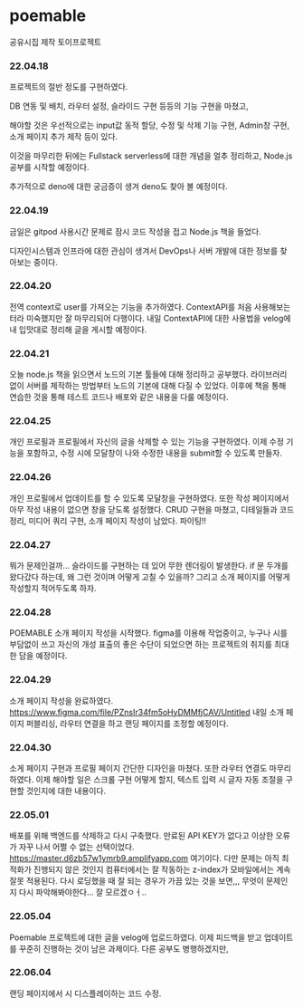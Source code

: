 # poemable
공유시집 제작 토이프로젝트

### 22.04.18

프로젝트의 절반 정도를 구현하였다.

DB 연동 및 배치, 라우터 설정, 슬라이드 구현 등등의 기능 구현을 마쳤고,

해야할 것은 우선적으로는 input값 동적 할당, 수정 및 삭제 기능 구현, Admin창 구현, 소개 페이지 추가 제작 등이 있다.

이것을 마무리한 뒤에는 Fullstack serverless에 대한 개념을 얼추 정리하고, Node.js 공부를 시작할 예정이다.

추가적으로 deno에 대한 궁금증이 생겨 deno도 찾아 볼 예정이다.

### 22.04.19

금일은 gitpod 사용시간 문제로 잠시 코드 작성을 접고
Node.js 책을 들었다.

디자인시스템과 인프라에 대한 관심이 생겨서 DevOps나 서버 개발에 대한 정보를 찾아보는 중이다.

### 22.04.20

전역 context로 user를 가져오는 기능을 추가하였다. ContextAPI를 처음 사용해보는 터라 미숙했지만 잘 마무리되어 다행이다.
내일 ContextAPI에 대한 사용법을 velog에 내 입맛대로 정리해 글을 게시할 예정이다.

### 22.04.21

오늘 node.js 책을 읽으면서 노드의 기본 툴들에 대해 정리하고 공부했다. 라이브러리 없이 서버를 제작하는 방법부터 노드의 기본에 대해
다질 수 있었다. 이후에 책을 통해 연습한 것을 통해 테스트 코드나 배포와 같은 내용을 다룰 예정이다.

### 22.04.25

개인 프로필과 프로필에서 자신의 글을 삭제할 수 있는 기능을 구현하였다. 이제 수정 기능을 포함하고, 수정 시에 모달창이 나와 수정한 내용을 submit할 수 있도록 만들자.

### 22.04.26

개인 프로필에서 업데이트를 할 수 있도록 모달창을 구현하였다. 또한 작성 페이지에서 아무 작성 내용이 없으면 창을 닫도록 설정했다. 
CRUD 구현을 마쳤고, 디테일들과 코드 정리, 미디어 쿼리 구현, 소개 페이지 작성이 남았다.
파이팅!!

### 22.04.27

뭐가 문제인걸까... 슬라이드를 구현하는 데 있어 무한 렌더링이 발생한다. if 문 두개를 왔다갔다 하는데, 왜 그런 것이며 어떻게 고칠 수 있을까?
그리고 소개 페이지를 어떻게 작성할지 적어두도록 하자.

### 22.04.28

POEMABLE 소개 페이지 작성을 시작했다. figma를 이용해 작업중이고, 누구나 시를 부담없이 쓰고 자신의 개성 표출의 좋은 수단이 되었으면 하는 프로젝트의 취지를
최대한 담을 예정이다.

### 22.04.29

소개 페이지 작성을 완료하였다. https://www.figma.com/file/PZnsIr34fm5oHyDMMfjCAV/Untitled
내일 소개 페이지 퍼블리싱, 라우터 연결을 하고 랜딩 페이지를 조정할 예정이다.

### 22.04.30

소게 페이지 구현과 프로필 페이지 간단한 디자인을 마쳤다. 또한 라우터 연결도 마무리하였다.
이제 해야할 일은 스크롤 구현 어떻게 할지, 텍스트 입력 시 글자 자동 조절을 구현할 것인지에 대한 내용이다.

### 22.05.01

배포를 위해 백엔드를 삭제하고 다시 구축했다. 만료된 API KEY가 없다고 이상한 오류가 자꾸 나서 어쩔 수 없는 선택이었다. 
https://master.d6zb57w1ymrb9.amplifyapp.com 여기이다.
다만 문제는 아직 최적화가 진행되지 않은 것인지 컴퓨터에서는 잘 작동하는 z-index가 모바일에서는 계속 잘못 적용된다.
다시 로딩했을 때 잘 되는 경우가 가끔 있는 것을 보면,,, 무엇이 문제인지 다시 파악해봐야한다... 잘 모르겠ㅇㅓ..

### 22.05.04

Poemable 프로젝트에 대한 글을 velog에 업로드하였다. 이제 피드백을 받고 업데이트를 꾸준히 진행하는 것이 남은 과제이다.
다른 공부도 병행하겠지만, 

### 22.06.04 

랜딩 페이지에서 시 디스플레이하는 코드 수정.